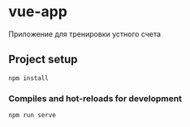 # vue-app
Приложение для тренировки устного счета

## Project setup
```
npm install
```

### Compiles and hot-reloads for development
```
npm run serve
```



